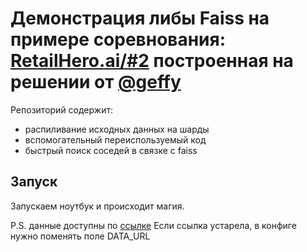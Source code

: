 #  Демонстрация либы Faiss на примере соревнования: [RetailHero.ai/#2](https://retailhero.ai/c/recommender_system/overview) построенная на решении от [@geffy](https://github.com/geffy)

Репозиторий содержит:
* распиливание исходных данных на шарды
* вспомогательный переиспользуемый код 
* быстрый поиск соседей в связке с faiss

## Запуск

Запускаем ноутбук и происходит магия.

P.S. данные доступны по [ссылке](https://storage.yandexcloud.net/datasouls-competitions/x5-retailhero/retailhero-uplift.zip)
Если ссылка устарела, в конфиге нужно поменять поле DATA_URL
